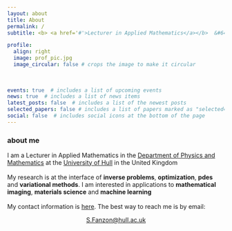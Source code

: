 ```yaml
---
layout: about
title: About
permalink: /
subtitle: <b> <a href='#'>Lecturer in Applied Mathematics</a></b>  &#64;   <b><a href='https://www.hull.ac.uk'>Hull</a></b>

profile:
  align: right
  image: prof_pic.jpg
  image_circular: false # crops the image to make it circular
  
    
    
events: true  # includes a list of upcoming events    
news: true  # includes a list of news items
latest_posts: false  # includes a list of the newest posts
selected_papers: false # includes a list of papers marked as "selected={true}"
social: false  # includes social icons at the bottom of the page
---
```




<h3 style="margin-bottom: 1rem; margin-top: 1.5rem;"><b>about me</b></h3>
<p>
I am a Lecturer in Applied Mathematics in the <a href='https://www.hull.ac.uk/faculties/departments/department-of-physics-and-mathematics'>Department of Physics and Mathematics</a> at the <a href='https://www.hull.ac.uk'>University of Hull</a> in the United Kingdom
<br style="line-height: 1.5rem"/>
&nbsp;
<br>
My research is at the interface of <b>inverse problems</b>, <b>optimization</b>, <b>pdes</b> and <b>variational methods</b>. I am interested in applications to <b>mathematical imaging</b>, <b>materials science</b> and <b>machine learning</b>
<br style="line-height: 1.5rem"/>
&nbsp;
<br>
My contact information is <a href='#contact_info'>here</a>. The best way to reach me is by email:
<p style="text-align: center; margin-top: 0.5rem;">
<a href = "mailto: S.Fanzon@hull.ac.uk">S.Fanzon@hull.ac.uk</a>
</p>
</p>

